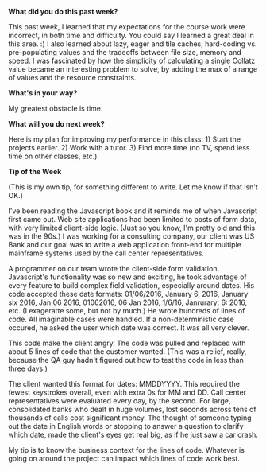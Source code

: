 **What did you do this past week?** 

This past week, I learned that my expectations for the course work were incorrect, in both time and difficulty. You could say I learned a great deal in this area. :) I also learned about lazy, eager and tile caches, hard-coding vs. pre-populating values and the tradeoffs between file size, memory and speed. I was fascinated by how the simplicity of calculating a single Collatz value became an interesting problem to solve, by adding the max of a range of values and the resource constraints.

**What's in your way?**

My greatest obstacle is time.

**What will you do next week?** 

Here is my plan for improving my performance in this class: 1) Start the projects earlier. 2) Work with a tutor. 3) Find more time (no TV, spend less time on other classes, etc.).

**Tip of the Week** 

(This is my own tip, for something different to write. Let me know if that isn't OK.) 

I've been reading the Javascript book and it reminds me of when Javascript first came out. Web site applications had been limited to posts of form data, with very limited client-side logic. (Just so you know, I'm pretty old and this was in the 90s.) I was working for a consulting company, our client was US Bank and our goal was to write a web application front-end for multiple mainframe systems used by the call center representatives.

A programmer on our team wrote the client-side form validation. Javascript's functionality was so new and exciting, he took advantage of every feature to build complex field validation, especially around dates. His code accepted these date formats: 01/06/2016, January 6, 2016, January six 2016, Jan 06 2016, 01062016, 06 Jan 2016, 1/6/16, Janrurary: 6: 2016, etc. (I exageratte some, but not by much.) He wrote hundreds of lines of code. All imaginable cases were handled. If a non-deterministic case occured, he asked the user which date was correct. It was all very clever.

This code make the client angry. The code was pulled and replaced with about 5 lines of code that the customer wanted. (This was a relief, really, because the QA guy hadn't figured out how to test the code in less than three days.)

The client wanted this format for dates: MMDDYYYY. This required the fewest keystrokes overall, even with extra 0s for MM and DD. Call center representatives were evaluated every day, by the second. For large, consolidated banks who dealt in huge volumes, lost seconds across tens of thousands of calls cost significant money. The thought of someone typing out the date in English words or stopping to answer a question to clarify which date, made the client's eyes get real big, as if he just saw a car crash.

My tip is to know the business context for the lines of code. Whatever is going on around the project can impact which lines of code work best.

